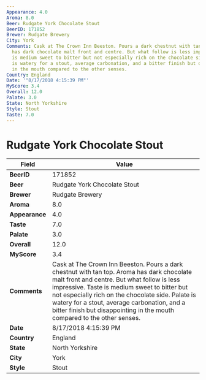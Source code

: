 ```yaml
---
Appearance: 4.0
Aroma: 8.0
Beer: Rudgate York Chocolate Stout
BeerID: 171852
Brewer: Rudgate Brewery
City: York
Comments: Cask at The Crown Inn Beeston. Pours a dark chestnut with tan top. Aroma
  has dark chocolate malt front and centre. But what follow is less impressive. Taste
  is medium sweet to bitter but not especially rich on the chocolate side. Palate
  is watery for a stout, average carbonation, and a bitter finish but disappointing
  in the mouth compared to the other senses.
Country: England
Date: '"8/17/2018 4:15:39 PM"'
MyScore: 3.4
Overall: 12.0
Palate: 3.0
State: North Yorkshire
Style: Stout
Taste: 7.0
---
```


# Rudgate York Chocolate Stout

| Field         | Value |
|---------------|-------|
| **BeerID** | 171852 |
| **Beer** | Rudgate York Chocolate Stout |
| **Brewer** | Rudgate Brewery |
| **Aroma** | 8.0 |
| **Appearance** | 4.0 |
| **Taste** | 7.0 |
| **Palate** | 3.0 |
| **Overall** | 12.0 |
| **MyScore** | 3.4 |
| **Comments** | Cask at The Crown Inn Beeston. Pours a dark chestnut with tan top. Aroma has dark chocolate malt front and centre. But what follow is less impressive. Taste is medium sweet to bitter but not especially rich on the chocolate side. Palate is watery for a stout, average carbonation, and a bitter finish but disappointing in the mouth compared to the other senses. |
| **Date** | 8/17/2018 4:15:39 PM |
| **Country** | England |
| **State** | North Yorkshire |
| **City** | York |
| **Style** | Stout |
